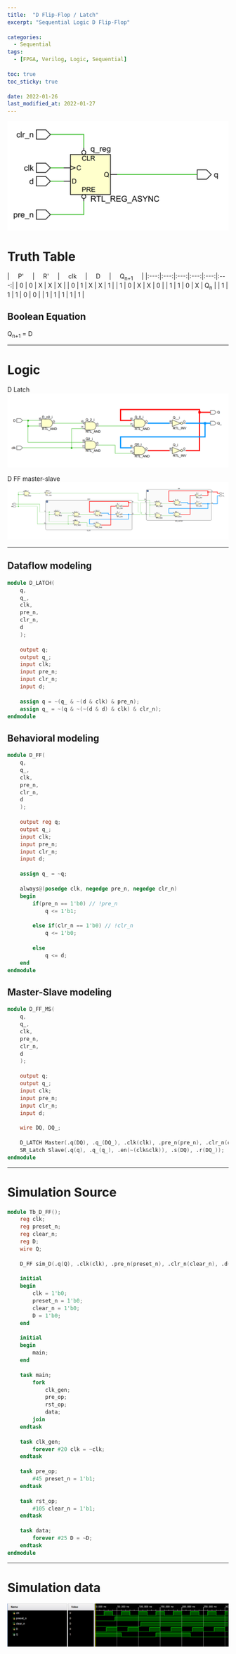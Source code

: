 ```yaml
---
title:  "D Flip-Flop / Latch"
excerpt: "Sequential Logic D Flip-Flop"

categories:
  - Sequential
tags:
  - [FPGA, Verilog, Logic, Sequential]

toc: true
toc_sticky: true
 
date: 2022-01-26
last_modified_at: 2022-01-27
---
```


![DFF1](/images/2022-01-26-D_FLIPFLOP/logic3.png)

# Truth Table

| &nbsp; &nbsp; P' &nbsp; &nbsp; | &nbsp; &nbsp; R' &nbsp; &nbsp; | &nbsp; &nbsp; clk &nbsp; &nbsp; | &nbsp; &nbsp; D &nbsp; &nbsp; | &nbsp; &nbsp; Q<sub>n+1</sub> &nbsp; &nbsp; |
|:---:|:---:|:---:|:---:|:---:|:---:|
|  0  |  0  |  X  |  X  |  X  |
|  0  |  1  |  X  |  X  |  1  |
|  1  |  0  |  X  |  X  |  0  |
|  1  |  1  |  0  |  X  |  Q<sub>n</sub>  |
|  1  |  1  |  1  |  0  |  0  |
|  1  |  1  |  1  |  1  |  1  |

## Boolean Equation

Q<sub>n+1</sub> = D

---

# Logic
D Latch
![DLatch](/images/2022-01-26-D_FLIPFLOP/logic.png)

D FF master-slave
![DFF](/images/2022-01-26-D_FLIPFLOP/logic2.png)

---

## Dataflow modeling

```verilog
module D_LATCH(
    q,
    q_,
    clk,
    pre_n,
    clr_n,
    d
    );
    
    output q;
    output q_;
    input clk;
    input pre_n;
    input clr_n;
    input d;
    
    assign q = ~(q_ & ~(d & clk) & pre_n);
    assign q_ = ~(q & ~(~(d & d) & clk) & clr_n);
endmodule
```

## Behavioral modeling

```verilog
module D_FF(
    q,
    q_,
    clk,
    pre_n,
    clr_n,
    d
    );
	
    output reg q;
    output q_;
    input clk;
    input pre_n;
    input clr_n;
    input d;

    assign q_ = ~q;
    
	always@(posedge clk, negedge pre_n, negedge clr_n)
	begin
		if(pre_n == 1'b0) // !pre_n
			q <= 1'b1;

		else if(clr_n == 1'b0) // !clr_n
			q <= 1'b0;

		else
			q <= d;
	end
endmodule
```

## Master-Slave modeling

```verilog
module D_FF_MS(
    q,
    q_,
    clk,
    pre_n,
    clr_n,
    d
    );
    
    output q;
    output q_;
    input clk;
    input pre_n;
    input clr_n;
    input d;
    
    wire DQ, DQ_;
    
    D_LATCH Master(.q(DQ), .q_(DQ_), .clk(clk), .pre_n(pre_n), .clr_n(clr_n), .d(d));
    SR_Latch Slave(.q(q), .q_(q_), .en(~(clk&clk)), .s(DQ), .r(DQ_));
endmodule
```

---

# Simulation Source

```verilog
module Tb_D_FF();
    reg clk;
    reg preset_n;
    reg clear_n;
    reg D;
    wire Q;
    
    D_FF sim_D(.q(Q), .clk(clk), .pre_n(preset_n), .clr_n(clear_n), .d(D));
    
    initial
    begin
        clk = 1'b0;
        preset_n = 1'b0;
        clear_n = 1'b0;
        D = 1'b0;
    end
    
    initial
    begin
        main;
    end
    
    task main;
        fork
            clk_gen;
            pre_op;
            rst_op;
            data;
        join
    endtask
    
    task clk_gen;
        forever #20 clk = ~clk;
    endtask
    
    task pre_op;
        #45 preset_n = 1'b1;
    endtask
    
    task rst_op;
        #105 clear_n = 1'b1;
    endtask
    
    task data;
        forever #25 D = ~D;
    endtask
endmodule
```
---

# Simulation data

![Tb_DFF](/images/2022-01-26-D_FLIPFLOP/tb.png)
